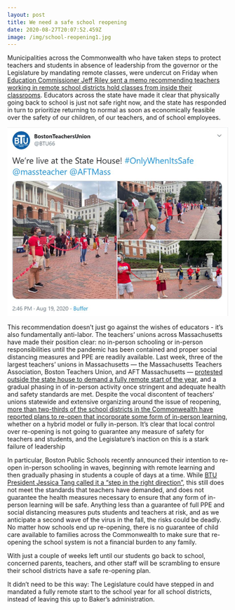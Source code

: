```yaml
---
layout: post
title: We need a safe school reopening
date: 2020-08-27T20:07:52.459Z
image: /img/school-reopening1.jpg
---
```

Municipalities across the Commonwealth who have taken steps to protect teachers and students in absence of leadership from the governor or the Legislature by mandating remote classes, were undercut on Friday when [Education Commissioner Jeff Riley sent a memo recommending teachers working in remote school districts hold classes from inside their classrooms](https://www.wbur.org/edify/2020/08/21/massachusetts-remote-learning-teachers-in-classrooms-dese-guidance). Educators across the state have made it clear that physically going back to school is just not safe right now, and the state has responded in turn to prioritize returning to normal as soon as economically feasible over the safety of our children, of our teachers, and of school employees.

![](/img/tweetreopen.jpg "Protest for a Safe Reopening")

This recommendation doesn’t just go against the wishes of educators - it’s also fundamentally anti-labor. The teachers’ unions across Massachusetts have made their position clear: no in-person schooling or in-person responsibilities until the pandemic has been contained and proper social distancing measures and PPE are readily available. Last week, three of the largest teachers’ unions in Massachusetts — the Massachusetts Teachers Association, Boston Teachers Union, and AFT Massachusetts — [protested outside the state house to demand a fully remote start of the year](https://www.wbur.org/edify/2020/08/19/massachusetts-covid-coronavirus-school-reopening-protests), and a gradual phasing in of in-person activity once stringent and adequate health and safety standards are met. Despite the vocal discontent of teachers’ unions statewide and extensive organizing around the issue of reopening, [more than two-thirds of the school districts in the Commonwealth have reported plans to re-open that incorporate some form of in-person learning](https://www.wbur.org/edify/2020/08/18/massachusetts-school-reopening-plans-hybrid-in-person-online), whether on a hybrid model or fully in-person. It’s clear that local control over re-opening is not going to guarantee any measure of safety for teachers and students, and the Legislature’s inaction on this is a stark failure of leadership

In particular, Boston Public Schools recently announced their intention to re-open in-person schooling in waves, beginning with remote learning and then gradually phasing in students a couple of days at a time. While [BTU President Jessica Tang called it a “step in the right direction”](https://www.wbur.org/edify/2020/08/21/boston-public-schools-reopening-plan-hybrid-remote-learning), this still does not meet the standards that teachers have demanded, and does not guarantee the health measures necessary to ensure that any form of in-person learning will be safe. Anything less than a guarantee of full PPE and social distancing measures puts students and teachers at risk, and as we anticipate a second wave of the virus in the fall, the risks could be deadly. No matter how schools end up re-opening, there is no guarantee of child care available to families across the Commonwealth to make sure that re-opening the school system is not a financial burden to any family.

With just a couple of weeks left until our students go back to school, concerned parents, teachers, and other staff will be scrambling to ensure their school districts have a safe re-opening plan.

It didn’t need to be this way: The Legislature could have stepped in and mandated a fully remote start to the school year for all school districts, instead of leaving this up to Baker’s administration.
